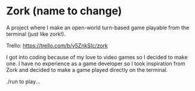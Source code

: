 # Zork (name to change)

A project where I make an open-world turn-based game playable from the terminal (just like zork!).

Trello: https://trello.com/b/v5ZnkSIc/zork

I got into coding because of my love to video games so I decided to make one. I have no experience as a game developer so I took inspiration from Zork and decided to make a game played directly on the terminal.

./run to play...
